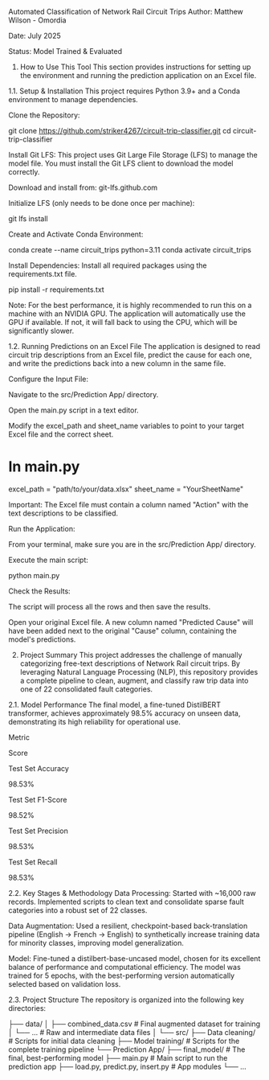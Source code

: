 Automated Classification of Network Rail Circuit Trips
Author: Matthew Wilson - Omordia

Date: July 2025 

Status: Model Trained & Evaluated

1. How to Use This Tool
This section provides instructions for setting up the environment and running the prediction application on an Excel file.

1.1. Setup & Installation
This project requires Python 3.9+ and a Conda environment to manage dependencies.

Clone the Repository:

git clone https://github.com/striker4267/circuit-trip-classifier.git
cd circuit-trip-classifier

Install Git LFS:
This project uses Git Large File Storage (LFS) to manage the model file. You must install the Git LFS client to download the model correctly.

Download and install from: git-lfs.github.com

Initialize LFS (only needs to be done once per machine):

git lfs install

Create and Activate Conda Environment:

conda create --name circuit_trips python=3.11
conda activate circuit_trips

Install Dependencies:
Install all required packages using the requirements.txt file.

pip install -r requirements.txt

Note: For the best performance, it is highly recommended to run this on a machine with an NVIDIA GPU. The application will automatically use the GPU if available. If not, it will fall back to using the CPU, which will be significantly slower.

1.2. Running Predictions on an Excel File
The application is designed to read circuit trip descriptions from an Excel file, predict the cause for each one, and write the predictions back into a new column in the same file.

Configure the Input File:

Navigate to the src/Prediction App/ directory.

Open the main.py script in a text editor.

Modify the excel_path and sheet_name variables to point to your target Excel file and the correct sheet.

# In main.py
excel_path = "path/to/your/data.xlsx"
sheet_name = "YourSheetName"

Important: The Excel file must contain a column named "Action" with the text descriptions to be classified.

Run the Application:

From your terminal, make sure you are in the src/Prediction App/ directory.

Execute the main script:

python main.py

Check the Results:

The script will process all the rows and then save the results.

Open your original Excel file. A new column named "Predicted Cause" will have been added next to the original "Cause" column, containing the model's predictions.

2. Project Summary
This project addresses the challenge of manually categorizing free-text descriptions of Network Rail circuit trips. By leveraging Natural Language Processing (NLP), this repository provides a complete pipeline to clean, augment, and classify raw trip data into one of 22 consolidated fault categories.

2.1. Model Performance
The final model, a fine-tuned DistilBERT transformer, achieves approximately 98.5% accuracy on unseen data, demonstrating its high reliability for operational use.

Metric

Score

Test Set Accuracy

98.53%

Test Set F1-Score

98.52%

Test Set Precision

98.53%

Test Set Recall

98.53%

2.2. Key Stages & Methodology
Data Processing: Started with ~16,000 raw records. Implemented scripts to clean text and consolidate sparse fault categories into a robust set of 22 classes.

Data Augmentation: Used a resilient, checkpoint-based back-translation pipeline (English -> French -> English) to synthetically increase training data for minority classes, improving model generalization.

Model: Fine-tuned a distilbert-base-uncased model, chosen for its excellent balance of performance and computational efficiency. The model was trained for 5 epochs, with the best-performing version automatically selected based on validation loss.

2.3. Project Structure
The repository is organized into the following key directories:

├── data/
│   ├── combined_data.csv       # Final augmented dataset for training
│   └── ...                     # Raw and intermediate data files
│
└── src/
    ├── Data cleaning/          # Scripts for initial data cleaning
    ├── Model training/         # Scripts for the complete training pipeline
    └── Prediction App/
        ├── final_model/        # The final, best-performing model
        ├── main.py             # Main script to run the prediction app
        ├── load.py, predict.py, insert.py # App modules
        └── ...
